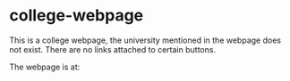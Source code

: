 # college-webpage
This is a college webpage, the university mentioned in the webpage does not exist.
There are no links attached to certain buttons.

The webpage is at: 
